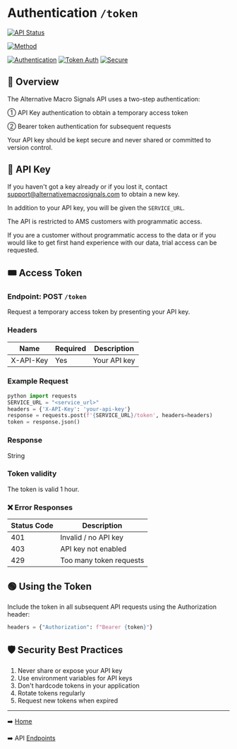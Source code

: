 # Authentication `/token`

[![API Status](https://img.shields.io/badge/API-Live-brightgreen)](https://alt.ms/status)

[![Method](https://img.shields.io/badge/Method-POST-blue)](#)

[![Authentication](https://img.shields.io/badge/Auth-Required-red)](../authentication.md)
[![Token Auth](https://img.shields.io/badge/Auth-Bearer%20Token-blue)](../authentication.md)
[![Secure](https://img.shields.io/badge/Security-HTTPS-2EA44F)](../authentication.md)


## 📌 Overview  

The Alternative Macro Signals API uses a two-step authentication:

① API Key authentication to obtain a temporary access token


② Bearer token authentication for subsequent requests

Your API key should be kept secure and never shared or committed to version control.


## 🔐 API Key 

If you haven't got a key already or if you lost it, contact [support@alternativemacrosignals.com](mailto:support@alternativemacrosignals.com) to obtain a new key. 

In addition to your API key, you will be given the `SERVICE_URL`.

The API is restricted to AMS customers with programmatic access.

If you are a customer without programmatic access to the data or if you would like to get first hand experience with our data, 
 trial access can be requested.

## 🎟 Access Token 

### Endpoint: POST `/token`

Request a temporary access token by presenting your API key.

### Headers

| Name      | Required | Description  |
|-----------|----------|--------------|
| X-API-Key | Yes      | Your API key |

### Example Request
```python
python import requests
SERVICE_URL = "<service_url>" 
headers = {'X-API-Key': 'your-api-key'} 
response = requests.post(f'{SERVICE_URL}/token', headers=headers) 
token = response.json()
```
### Response
String

### Token validity

The token is valid 1 hour.


### ❌ Error Responses

| Status Code | Description             |
|-------------|-------------------------|
| 401         | Invalid / no API key    |
| 403         | API key not enabled     |
| 429         | Too many token requests |

## 🟢 Using the Token 

Include the token in all subsequent API requests using the Authorization header:

```python
headers = {"Authorization": f"Bearer {token}"}
```
## 🛡️ Security Best Practices 

1. Never share or expose your API key
2. Use environment variables for API keys
3. Don't hardcode tokens in your application
4. Rotate tokens regularly
5. Request new tokens when expired

----------
➡️ [Home](../../../README.md)

➡️ API [Endpoints](endpoints.md) 

